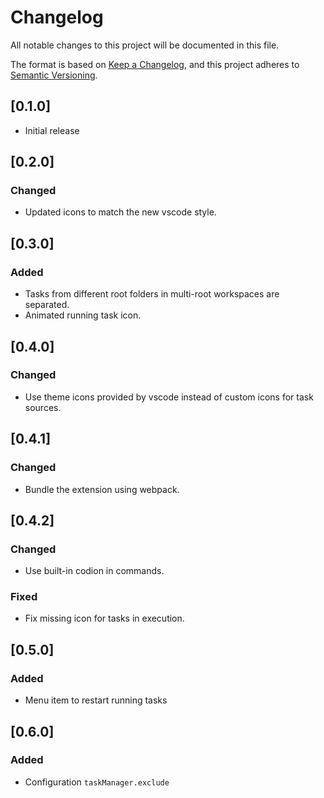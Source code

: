 # Changelog
All notable changes to this project will be documented in this file.

The format is based on [Keep a Changelog](https://keepachangelog.com/en/1.0.0/),
and this project adheres to [Semantic Versioning](https://semver.org/spec/v2.0.0.html).

## [0.1.0]
- Initial release

## [0.2.0]
### Changed
- Updated icons to match the new vscode style.

## [0.3.0]
### Added
- Tasks from different root folders in multi-root workspaces are separated.
- Animated running task icon.

## [0.4.0]
### Changed
- Use theme icons provided by vscode instead of custom icons for task sources.

## [0.4.1]
### Changed
- Bundle the extension using webpack.

## [0.4.2]
### Changed
- Use built-in codion in commands.
### Fixed
- Fix missing icon for tasks in execution.

## [0.5.0]
### Added
- Menu item to restart running tasks

## [0.6.0]
### Added
- Configuration `taskManager.exclude`
